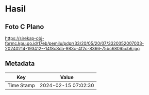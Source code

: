 # Hasil

## Foto C Plano

https://sirekap-obj-formc.kpu.go.id/17eb/pemilu/pdpr/33/20/05/20/07/3320052007003-20240214-193412--14f8c8da-983c-4f2c-8366-75bc68065cb6.jpg


## Metadata

| Key        | Value               |
| ---------- | ------------------- |
| Time Stamp | 2024-02-15 07:02:30 |



